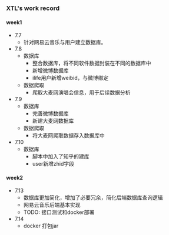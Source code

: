 ### XTL's work record
#### week1
- 7.7 
  - 针对网易云音乐与用户建立数据库。
- 7.8 
  - 数据库
    - 整合数据库，将不同软件数据封装在不同的数据库中
    - 新增微博数据库
    - ilife用户新增weibid，与微博绑定
  - 数据爬取
    - 爬取大麦网演唱会信息，用于后续数据分析
- 7.9
  - 数据库
    - 完善微博数据库
    - 新建大麦网数据库
  - 数据爬取
    - 将大麦网爬取数据存入数据库中
- 7.10
  - 数据库
    - 脚本中加入了知乎的建库
    - user新增zhid字段
#### week2
- 7.13
  - 数据库更加简化，增加了必要冗余，简化后端数据库查询逻辑
  - 网易云音乐后端基本实现
  - TODO: 接口测试和docker部署
- 7.14
  - docker 打包jar

